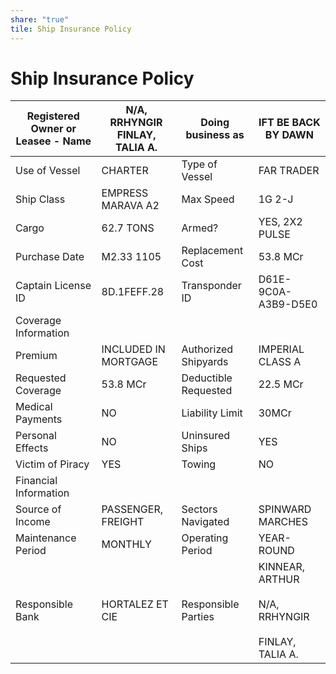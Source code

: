 ```yaml
---
share: "true"
tile: Ship Insurance Policy
---
```

# Ship Insurance Policy  
  
| Registered Owner or Leasee - Name | N/A, RRHYNGIR  <br>FINLAY, TALIA A. | Doing business as    | IFT BE BACK BY DAWN                                          |  
| --------------------------------- | ----------------------------------- | -------------------- | ------------------------------------------------------------ |  
| Use of Vessel                     | CHARTER                             | Type of Vessel       | FAR TRADER                                                   |  
| Ship Class                        | EMPRESS MARAVA A2                   | Max Speed            | 1G 2-J                                                       |  
| Cargo                             | 62.7 TONS                           | Armed?               | YES, 2X2 PULSE                                               |  
| Purchase Date                     | M2.33 1105                          | Replacement Cost     | 53.8 MCr                                                     |  
| Captain License ID                | 8D.1FEFF.28                         | Transponder ID       | D61E-9C0A-A3B9-D5E0                                          |  
| Coverage Information              |                                     |                      |                                                              |  
| Premium                           | INCLUDED IN MORTGAGE                | Authorized Shipyards | IMPERIAL CLASS A                                             |  
| Requested Coverage                | 53.8 MCr                            | Deductible Requested | 22.5 MCr                                                     |  
| Medical Payments                  | NO                                  | Liability Limit      | 30MCr                                                        |  
| Personal Effects                  | NO                                  | Uninsured Ships      | YES                                                          |  
| Victim of Piracy                  | YES                                 | Towing               | NO                                                           |  
| Financial Information             |                                     |                      |                                                              |  
| Source of Income                  | PASSENGER, FREIGHT                  | Sectors Navigated    | SPINWARD MARCHES                                             |  
| Maintenance Period                | MONTHLY                             | Operating Period     | YEAR-ROUND                                                   |  
| Responsible Bank                  | HORTALEZ ET CIE                     | Responsible Parties  | KINNEAR, ARTHUR<br><br>N/A, RRHYNGIR<br><br>FINLAY, TALIA A. |  
